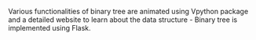 Various functionalities of binary tree are animated using Vpython package and a detailed website to learn about the data structure - Binary tree is implemented using Flask.
